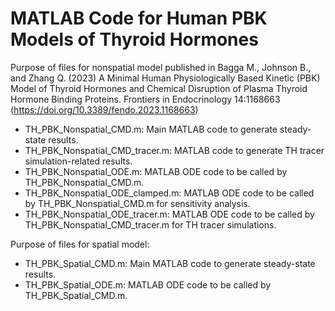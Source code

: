#  MATLAB Code for Human PBK Models of Thyroid Hormones

Purpose of files for nonspatial model published in Bagga M., Johnson B., and Zhang Q. (2023) A Minimal Human Physiologically Based Kinetic (PBK) Model of Thyroid Hormones and Chemical Disruption of Plasma Thyroid Hormone Binding Proteins. Frontiers in Endocrinology 14:1168663 (https://doi.org/10.3389/fendo.2023.1168663)
- TH_PBK_Nonspatial_CMD.m: Main MATLAB code to generate steady-state results.
- TH_PBK_Nonspatial_CMD_tracer.m: MATLAB code to generate TH tracer simulation-related results.
- TH_PBK_Nonspatial_ODE.m: MATLAB ODE code to be called by TH_PBK_Nonspatial_CMD.m.
- TH_PBK_Nonspatial_ODE_clamped.m: MATLAB ODE code to be called by TH_PBK_Nonspatial_CMD.m for sensitivity analysis.
- TH_PBK_Nonspatial_ODE_tracer.m: MATLAB ODE code to be called by TH_PBK_Nonspatial_CMD_tracer.m for TH tracer simulations.

Purpose of files for spatial model:
- TH_PBK_Spatial_CMD.m: Main MATLAB code to generate steady-state results.
- TH_PBK_Spatial_ODE.m: MATLAB ODE code to be called by TH_PBK_Spatial_CMD.m.
